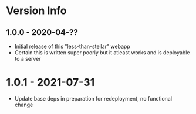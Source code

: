 # Version Info

## 1.0.0 - 2020-04-??
 - Initial release of this "less-than-stellar" webapp
 - Certain this is written super poorly but it atleast works and is deployable to a server

# 1.0.1 - 2021-07-31
 - Update base deps in preparation for redeployment, no functional change
